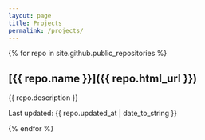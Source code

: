 ```yaml
---
layout: page
title: Projects
permalink: /projects/
---
```


{% for repo in site.github.public_repositories %}

## [{{ repo.name }}]({{ repo.html_url }})

{{ repo.description }}

Last updated: {{ repo.updated_at | date_to_string }}

{% endfor %}